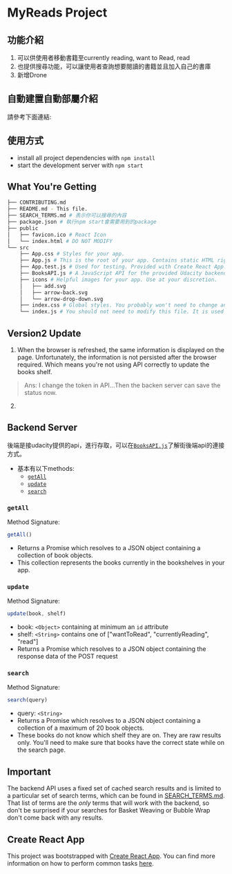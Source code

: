 # MyReads Project

## 功能介紹
1. 可以供使用者移動書籍至currently reading, want to Read, read
2. 也提供搜尋功能，可以讓使用者查詢想要閱讀的書籍並且加入自己的書庫
3. 新增Drone






## 自動建置自動部屬介紹
請參考下面連結: 


## 使用方式

* install all project dependencies with `npm install`
* start the development server with `npm start`

## What You're Getting
```bash
├── CONTRIBUTING.md
├── README.md - This file.
├── SEARCH_TERMS.md # 表示你可以搜尋的內容
├── package.json # 執行npm start會需要用到的package
├── public
│   ├── favicon.ico # React Icon
│   └── index.html # DO NOT MODIFY
└── src
    ├── App.css # Styles for your app.
    ├── App.js # This is the root of your app. Contains static HTML right now.
    ├── App.test.js # Used for testing. Provided with Create React App. Testing is encouraged, but not required.
    ├── BooksAPI.js # A JavaScript API for the provided Udacity backend. Instructions for the methods are below.
    ├── icons # Helpful images for your app. Use at your discretion.
    │   ├── add.svg
    │   ├── arrow-back.svg
    │   └── arrow-drop-down.svg
    ├── index.css # Global styles. You probably won't need to change anything here.
    └── index.js # You should not need to modify this file. It is used for DOM rendering only.
```

## Version2 Update 
1. When the browser is refreshed, the same information is displayed on the page. Unfortunately, the information is not persisted after the browser required. Which means you're not using API correctly to update the books shelf.
> Ans: I change the token in API...Then the backen server can save the status now.

2. 

## Backend Server
後端是接udacity提供的api，進行存取，可以在[`BooksAPI.js`](src/BooksAPI.js)了解街後端api的連接方式。
- 基本有以下methods:
    * [`getAll`](#getall)
    * [`update`](#update)
    * [`search`](#search)

### `getAll`

Method Signature:

```js
getAll()
```

* Returns a Promise which resolves to a JSON object containing a collection of book objects.
* This collection represents the books currently in the bookshelves in your app.

### `update`

Method Signature:

```js
update(book, shelf)
```

* book: `<Object>` containing at minimum an `id` attribute
* shelf: `<String>` contains one of ["wantToRead", "currentlyReading", "read"]  
* Returns a Promise which resolves to a JSON object containing the response data of the POST request

### `search`

Method Signature:

```js
search(query)
```

* query: `<String>`
* Returns a Promise which resolves to a JSON object containing a collection of a maximum of 20 book objects.
* These books do not know which shelf they are on. They are raw results only. You'll need to make sure that books have the correct state while on the search page.

## Important
The backend API uses a fixed set of cached search results and is limited to a particular set of search terms, which can be found in [SEARCH_TERMS.md](SEARCH_TERMS.md). That list of terms are the _only_ terms that will work with the backend, so don't be surprised if your searches for Basket Weaving or Bubble Wrap don't come back with any results.

## Create React App

This project was bootstrapped with [Create React App](https://github.com/facebookincubator/create-react-app). You can find more information on how to perform common tasks [here](https://github.com/facebookincubator/create-react-app/blob/master/packages/react-scripts/template/README.md).

